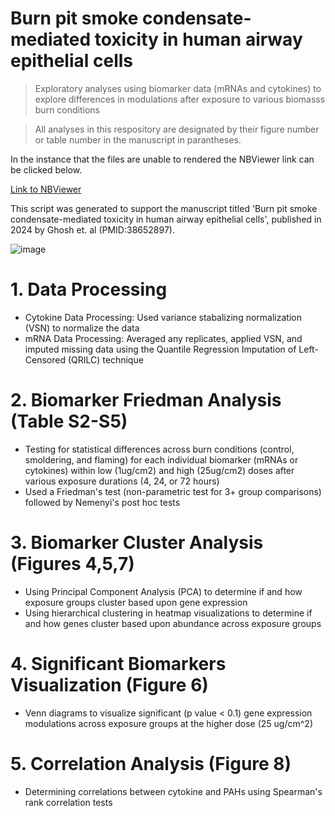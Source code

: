 # Burn pit smoke condensate-mediated toxicity in human airway epithelial cells 

> Exploratory analyses using biomarker data (mRNAs and cytokines) to explore differences in modulations after exposure to various biomasss burn conditions

> All analyses in this respository are designated by their figure number or table number in the manuscript in parantheses.

In the instance that the files are unable to rendered the NBViewer link can be clicked below.

[Link to NBViewer](https://nbviewer.org/github/UNC-CEMALB/Burn-pit-smoke-condensate-mediated-toxicity-in-human-airway-epithelial-cells-/tree/main/)

This script was generated to support the manuscript titled 'Burn pit smoke condensate-mediated toxicity in human airway epithelial cells', published in 2024 by Ghosh et. al (PMID:38652897).

![image](https://github.com/UNC-CEMALB/Burn-pit-smoke-condensate-mediated-toxicity-in-human-airway-epithelial-cells-/assets/69641855/fd33457d-0822-4788-91fc-ffbe044d2a6b)

# 1. Data Processing
- Cytokine Data Processing: Used variance stabalizing normalization (VSN) to normalize the data
- mRNA Data Processing: Averaged any replicates, applied VSN, and imputed missing data using the Quantile Regression Imputation of Left-Censored (QRILC) technique

# 2. Biomarker Friedman Analysis (Table S2-S5)
- Testing for statistical differences across burn conditions (control, smoldering, and flaming) for each individual biomarker (mRNAs or cytokines) within low (1ug/cm2) and high (25ug/cm2) doses after various exposure durations (4, 24, or 72 hours)
- Used a Friedman's test (non-parametric test for 3+ group comparisons) followed by Nemenyi's post hoc tests

# 3. Biomarker Cluster Analysis (Figures 4,5,7)
- Using Principal Component Analysis (PCA) to determine if and how exposure groups cluster based upon gene expression
- Using hierarchical clustering in heatmap visualizations to determine if and how genes cluster based upon abundance across exposure groups

# 4. Significant Biomarkers Visualization (Figure 6)
- Venn diagrams to visualize significant (p value < 0.1) gene expression modulations across exposure groups at the higher dose (25 ug/cm^2)

# 5. Correlation Analysis (Figure 8)
- Determining correlations between cytokine and PAHs using Spearman's rank correlation tests
